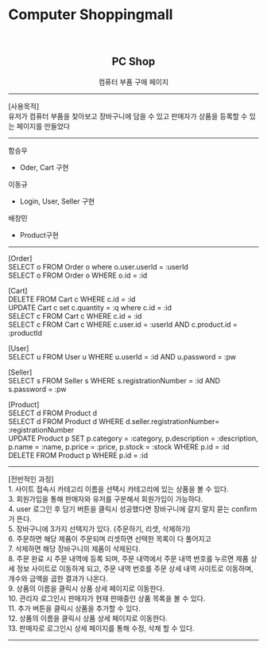 # Computer Shoppingmall

<!-- PROJECT LOGO -->
<br />
<div align="center">

<h2 align="center">PC Shop</h2>

  <p align="center">
    컴퓨터 부품 구매 페이지
    <br />    
</div>
<hr>

[사용목적] <br/>
유저가 컴퓨터 부품을 찾아보고 장바구니에 담을 수 있고 판매자가 상품을 등록할 수 있는 페이지를 만들었다<br/>

<hr>

함승우
  - Oder, Cart 구현 <br/>
  
이동규
  - Login, User, Seller 구현 <br/>
  
배창민
  - Product구현

<hr>
[Order] <br/>
SELECT o FROM Order o where o.user.userId = :userId <br/>
SELECT o FROM Order o WHERE o.id = :id <br/>

[Cart] <br/>
DELETE FROM Cart c WHERE c.id = :id <br/>
UPDATE Cart c set c.quantity = :q where c.id = :id <br/>
SELECT c FROM Cart c WHERE c.id = :id <br/>
SELECT c FROM Cart c WHERE c.user.id = :userId AND c.product.id = :productId <br/>

[User] <br/>
SELECT u FROM User u WHERE u.userId = :id AND u.password = :pw <br/>
 
[Seller] <br/>
SELECT s FROM Seller s WHERE s.registrationNumber = :id AND s.password = :pw <br/>

[Product] <br/>
SELECT d FROM Product d <br/>
SELECT d FROM Product d  WHERE d.seller.registrationNumber= :registrationNumber <br/>
UPDATE Product p SET p.category = :category, p.description = :description, p.name = :name, p.price = :price, p.stock = :stock WHERE p.id = :id <br/>
DELETE FROM Product p WHERE p.id = :id <br/>
<hr>
[전반적인 과정] <br/>
1. 사이트 접속시 카테고리 이름을 선택시 카테고리에 있는 상품을 볼 수 있다. <br/>
3. 회원가입을 통해 판매자와 유저를 구분해서 회원가입이 가능하다. <br/>
4. user 로그인 후 담기 버튼을 클릭시 성공했다면 장바구니에 갈지 말지 묻는 confirm가 뜬다. <br/>
5. 장바구니에 3가지 선택지가 있다. (주문하기, 리셋, 삭제하기)  <br/>
6. 주문하면 해당 제품이 주문되며 리셋하면 선택한 목록이 다 풀어지고  <br/>
7. 삭제하면 해당 장바구니의 제품이 삭제된다. <br/>
8. 주문 완료 시 주문 내역에 등록 되며, 주문 내역에서 주문 내역 번호를 누르면 제품 상세 정보 사이트로 이동하게 되고, 주문 내역 번호를 주문 상세 내역 사이트로 이동하며, 개수와 금액을 곱한 결과가 나온다. <br/>
9. 상품의 이름을 클릭시 상품 상세 페이지로 이동한다. <br/>
10. 관리자 로그인시 판매자가 현재 판매중인 상품 목록을 볼 수 있다. <br/>
11. 추가 버튼을 클릭시 상품을 추가할 수 있다. <br/>
12. 상품의 이름을 클릭시 상품 상세 페이지로 이동한다. <br/>
13. 판매자로 로그인시 상세 페이지를 통해 수정, 삭제 할 수 있다. <br/>

<hr>







